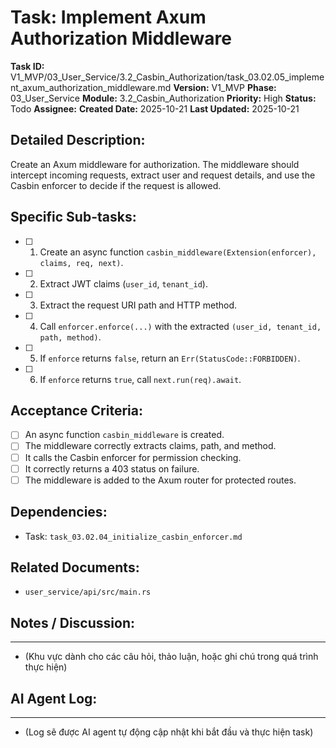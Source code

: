 # Task: Implement Axum Authorization Middleware

**Task ID:** V1_MVP/03_User_Service/3.2_Casbin_Authorization/task_03.02.05_implement_axum_authorization_middleware.md
**Version:** V1_MVP
**Phase:** 03_User_Service
**Module:** 3.2_Casbin_Authorization
**Priority:** High
**Status:** Todo
**Assignee:** 
**Created Date:** 2025-10-21
**Last Updated:** 2025-10-21

## Detailed Description:
Create an Axum middleware for authorization. The middleware should intercept incoming requests, extract user and request details, and use the Casbin enforcer to decide if the request is allowed.

## Specific Sub-tasks:
- [ ] 1. Create an async function `casbin_middleware(Extension(enforcer), claims, req, next)`.
- [ ] 2. Extract JWT claims (`user_id`, `tenant_id`).
- [ ] 3. Extract the request URI path and HTTP method.
- [ ] 4. Call `enforcer.enforce(...)` with the extracted `(user_id, tenant_id, path, method)`.
- [ ] 5. If `enforce` returns `false`, return an `Err(StatusCode::FORBIDDEN)`.
- [ ] 6. If `enforce` returns `true`, call `next.run(req).await`.

## Acceptance Criteria:
- [ ] An async function `casbin_middleware` is created.
- [ ] The middleware correctly extracts claims, path, and method.
- [ ] It calls the Casbin enforcer for permission checking.
- [ ] It correctly returns a 403 status on failure.
- [ ] The middleware is added to the Axum router for protected routes.

## Dependencies:
*   Task: `task_03.02.04_initialize_casbin_enforcer.md`

## Related Documents:
*   `user_service/api/src/main.rs`

## Notes / Discussion:
---
*   (Khu vực dành cho các câu hỏi, thảo luận, hoặc ghi chú trong quá trình thực hiện)

## AI Agent Log:
---
*   (Log sẽ được AI agent tự động cập nhật khi bắt đầu và thực hiện task)